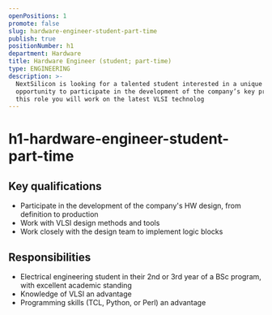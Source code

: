 ```yaml
---
openPositions: 1
promote: false
slug: hardware-engineer-student-part-time
publish: true
positionNumber: h1
department: Hardware
title: Hardware Engineer (student; part-time)
type: ENGINEERING
description: >-
  NextSilicon is looking for a talented student interested in a unique
  opportunity to participate in the development of the company’s key product. In
  this role you will work on the latest VLSI technolog
---
```


# h1-hardware-engineer-student-part-time

## Key qualifications

* Participate in the development of the company's HW design, from definition to production
* Work with VLSI design methods and tools
* Work closely with the design team to implement logic blocks

## Responsibilities

* Electrical engineering student in their 2nd or 3rd year of a BSc program, with excellent academic standing
* Knowledge of VLSI an advantage
* Programming skills \(TCL, Python, or Perl\) an advantage

